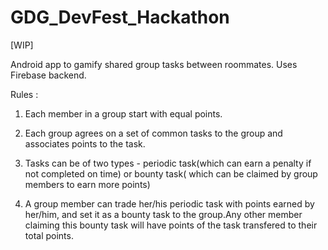 # GDG_DevFest_Hackathon
[WIP]

Android app to gamify shared group tasks between roommates. Uses Firebase backend.

Rules :
1. Each member in a group start with equal points. 

2. Each group agrees on a set of common tasks to the group and associates points to the task. 

3. Tasks can be of two types - periodic task(which can earn a penalty if not completed on time) or bounty task( which can be claimed by group members to earn more points) 

4. A group member can trade her/his periodic task with points earned by her/him, and set it as a bounty task to the group.Any other member claiming this bounty task will have points of the task transfered to their total points. 

